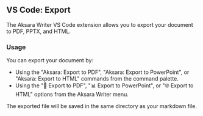 ## VS Code: Export

The Aksara Writer VS Code extension allows you to export your document to PDF, PPTX, and HTML.

### Usage

You can export your document by:

- Using the "Aksara: Export to PDF", "Aksara: Export to PowerPoint", or "Aksara: Export to HTML" commands from the command palette.
- Using the "📄 Export to PDF", "📊 Export to PowerPoint", or "🌐 Export to HTML" options from the Aksara Writer menu.

The exported file will be saved in the same directory as your markdown file.
